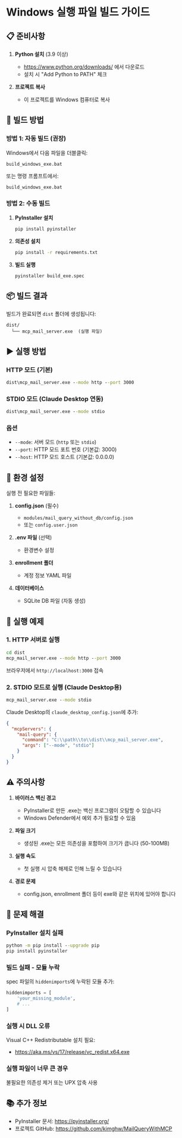 # Windows 실행 파일 빌드 가이드

## 📋 준비사항

1. **Python 설치** (3.9 이상)
   - https://www.python.org/downloads/ 에서 다운로드
   - 설치 시 "Add Python to PATH" 체크

2. **프로젝트 복사**
   - 이 프로젝트를 Windows 컴퓨터로 복사

## 🚀 빌드 방법

### 방법 1: 자동 빌드 (권장)

Windows에서 다음 파일을 더블클릭:
```
build_windows_exe.bat
```

또는 명령 프롬프트에서:
```cmd
build_windows_exe.bat
```

### 방법 2: 수동 빌드

1. **PyInstaller 설치**
   ```cmd
   pip install pyinstaller
   ```

2. **의존성 설치**
   ```cmd
   pip install -r requirements.txt
   ```

3. **빌드 실행**
   ```cmd
   pyinstaller build_exe.spec
   ```

## 📦 빌드 결과

빌드가 완료되면 `dist` 폴더에 생성됩니다:
```
dist/
  └── mcp_mail_server.exe  (실행 파일)
```

## ▶️ 실행 방법

### HTTP 모드 (기본)
```cmd
dist\mcp_mail_server.exe --mode http --port 3000
```

### STDIO 모드 (Claude Desktop 연동)
```cmd
dist\mcp_mail_server.exe --mode stdio
```

### 옵션

- `--mode`: 서버 모드 (`http` 또는 `stdio`)
- `--port`: HTTP 모드 포트 번호 (기본값: 3000)
- `--host`: HTTP 모드 호스트 (기본값: 0.0.0.0)

## 🔧 환경 설정

실행 전 필요한 파일들:

1. **config.json** (필수)
   - `modules/mail_query_without_db/config.json`
   - 또는 `config.user.json`

2. **.env 파일** (선택)
   - 환경변수 설정

3. **enrollment 폴더**
   - 계정 정보 YAML 파일

4. **데이터베이스**
   - SQLite DB 파일 (자동 생성)

## 📝 실행 예제

### 1. HTTP 서버로 실행
```cmd
cd dist
mcp_mail_server.exe --mode http --port 3000
```

브라우저에서 `http://localhost:3000` 접속

### 2. STDIO 모드로 실행 (Claude Desktop용)
```cmd
mcp_mail_server.exe --mode stdio
```

Claude Desktop의 `claude_desktop_config.json`에 추가:
```json
{
  "mcpServers": {
    "mail-query": {
      "command": "C:\\path\\to\\dist\\mcp_mail_server.exe",
      "args": ["--mode", "stdio"]
    }
  }
}
```

## ⚠️ 주의사항

1. **바이러스 백신 경고**
   - PyInstaller로 만든 .exe는 백신 프로그램이 오탐할 수 있습니다
   - Windows Defender에서 예외 추가 필요할 수 있음

2. **파일 크기**
   - 생성된 .exe는 모든 의존성을 포함하여 크기가 큽니다 (50-100MB)

3. **실행 속도**
   - 첫 실행 시 압축 해제로 인해 느릴 수 있습니다

4. **경로 문제**
   - config.json, enrollment 폴더 등이 exe와 같은 위치에 있어야 합니다

## 🐛 문제 해결

### PyInstaller 설치 실패
```cmd
python -m pip install --upgrade pip
pip install pyinstaller
```

### 빌드 실패 - 모듈 누락
spec 파일의 `hiddenimports`에 누락된 모듈 추가:
```python
hiddenimports = [
    'your_missing_module',
    # ...
]
```

### 실행 시 DLL 오류
Visual C++ Redistributable 설치 필요:
- https://aka.ms/vs/17/release/vc_redist.x64.exe

### 실행 파일이 너무 큰 경우
불필요한 의존성 제거 또는 UPX 압축 사용

## 📚 추가 정보

- PyInstaller 문서: https://pyinstaller.org/
- 프로젝트 GitHub: https://github.com/kimghw/MailQueryWithMCP

